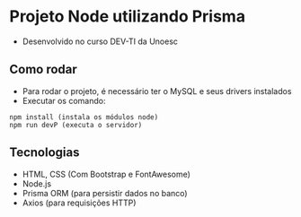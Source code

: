# Projeto Node utilizando Prisma
- Desenvolvido no curso DEV-TI da Unoesc

## Como rodar
- Para rodar o projeto, é necessário ter o MySQL e seus drivers instalados
- Executar os comando:
```
npm install (instala os módulos node)
npm run devP (executa o servidor)
```

## Tecnologias
- HTML, CSS (Com Bootstrap e FontAwesome)
- Node.js 
- Prisma ORM (para persistir dados no banco)
- Axios (para requisições HTTP)
